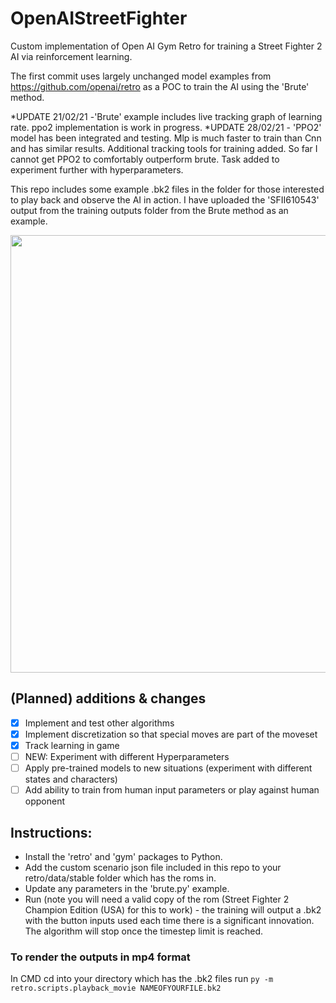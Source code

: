 # OpenAIStreetFighter
Custom implementation of Open AI Gym Retro for training a Street Fighter 2 AI via reinforcement learning.

The first commit uses largely unchanged model examples from https://github.com/openai/retro as a POC to train the AI using the 'Brute' method.

*UPDATE 21/02/21 -'Brute' example includes live tracking graph of learning rate. ppo2 implementation is work in progress.
*UPDATE 28/02/21 - 'PPO2' model has been integrated and testing. Mlp is much faster to train than Cnn and has similar results. Additional tracking tools for training added. So far I cannot get PPO2 to comfortably outperform brute. Task added to experiment further with hyperparameters.

This repo includes some example .bk2 files in the folder for those interested to play back and observe the AI in action. I have uploaded the 'SFII610543' output from the training outputs folder from the Brute method as an example. 

<div align="center">
      <a href="https://youtu.be/ei-xojQE_hQ?t=42">
            <img src="https://youtu.be/ei-xojQE_hQ?t=42" width ="700" />
      </a>
</div>



## (Planned) additions & changes 
* [x] Implement and test other algorithms
* [x] Implement discretization so that special moves are part of the moveset
* [x] Track learning in game
* [ ] NEW: Experiment with different Hyperparameters
* [ ] Apply pre-trained models to new situations (experiment with different states and characters)
* [ ] Add ability to train from human input parameters or play against human opponent

## Instructions:
* Install the 'retro' and 'gym' packages to Python.
* Add the custom scenario json file included in this repo to your retro/data/stable folder which has the roms in. 
* Update any parameters in the 'brute.py' example.
* Run (note you will need a valid copy of the rom (Street Fighter 2 Champion Edition (USA) for this to work) - the training will output a .bk2 with the button inputs used each time there is a significant innovation. The algorithm will stop once the timestep limit is reached.

### To render the outputs in mp4 format
In CMD cd into your directory which has the .bk2 files
run ```py -m retro.scripts.playback_movie NAMEOFYOURFILE.bk2```


